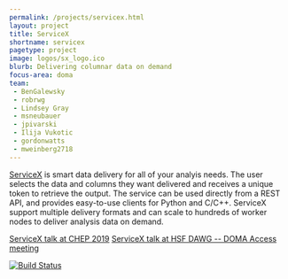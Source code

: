 ```yaml
---
permalink: /projects/servicex.html
layout: project
title: ServiceX
shortname: servicex
pagetype: project
image: logos/sx_logo.ico
blurb: Delivering columnar data on demand
focus-area: doma
team:
 - BenGalewsky
 - robrwg
 - Lindsey Gray
 - msneubauer
 - jpivarski
 - Ilija Vukotic
 - gordonwatts
 - mweinberg2718
---
```

[ServiceX](https://github.com/ssl-hep/ServiceX) is smart data delivery for all of your analyis needs. The user selects the data and columns they want delivered and receives a unique token to retrieve the output. The service can be used directly from a REST API, and provides easy-to-use clients for Python and C/C++. ServiceX support multiple delivery formats and can scale to hundreds of worker nodes to deliver analysis data on demand.

[ServiceX talk at CHEP 2019](https://indico.cern.ch/event/773049/contributions/3474438/attachments/1935769/3207764/BenGalewskyCHEP2019.pdf)
[ServiceX talk at HSF DAWG -- DOMA Access meeting](https://docs.google.com/presentation/d/1T3FszCMpnkvvdNuoXAUZuX10hHI-hp2m0-cKYABJWmE/edit#slide=id.g6458619ede_0_96)

[![Build Status](https://travis-ci.org/ssl-hep/ServiceX_App.svg?branch=master)](https://travis-ci.org/ssl-hep/ServiceX_App)

